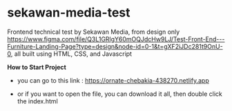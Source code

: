 # sekawan-media-test
 Frontend technical test by Sekawan Media, from design only https://www.figma.com/file/Q3L1GRlgY60mOQJdcHw9LJ/Test-Front-End---Furniture-Landing-Page?type=design&node-id=0-1&t=gXF2iJDc281t9OnU-0, all built using HTML, CSS, and Javascript


**How to Start Project**
- you can go to this link : https://ornate-chebakia-438270.netlify.app

- or if you want to open the file, you can download it all, then double click the index.html

